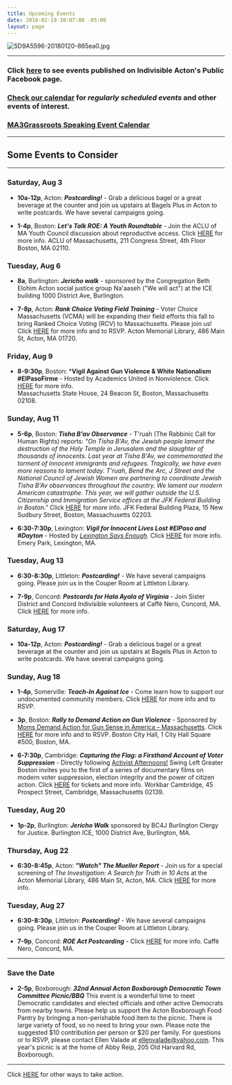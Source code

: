 ```yaml
---
title: Upcoming Events
date: 2018-02-19 10:07:00 -05:00
layout: page
---
```


![5D9A5596-20180120-865ea0.jpg](/uploads/5D9A5596-20180120-865ea0.jpg)

---

### Click [here](https://www.facebook.com/pg/IndivisibleActon/events/?ref=page_internal) to see events published on Indivisible Acton's Public Facebook page.

### [Check our calendar](http://www.indivisibleacton.org/calendar.html) for *regularly scheduled events* and other events of interest.

### [MA3Grassroots Speaking Event Calendar](https://www.ma3grassroots.com/event-calendar)

---

## Some Events to Consider

---

### Saturday, Aug 3

* **10a-12p**, Acton: ***Postcarding!*** - Grab a delicious bagel or a great beverage at the counter and join us upstairs at Bagels Plus in Acton to write postcards.  We have several campaigns going.

* **1-4p**, Boston: ***Let's Talk ROE: A Youth Roundtable*** - Join the ACLU of MA Youth Council discussion about reproductive access.  Click [HERE](https://action.aclu.org/webform/ma-lets-talk-roe) for more info.  ACLU of Massachusetts, 211 Congress Street, 4th Floor
Boston, MA 02110. 


### Tuesday, Aug 6

* **8a**, Burlington: ***Jericho walk*** - sponsored by the Congregation Beth Elohim Acton social justice group Na'aaseh ("We will act") at the ICE building 1000 District Ave, Burlington.  

* **7-8p**, Acton: ***Rank Choice Voting Field Training*** - Voter Choice Massachusetts (VCMA) will be expanding their field efforts this fall to bring Ranked Choice Voting (RCV) to Massachusetts. Please join us!  Click [HERE](https://www.voterchoicema.org/greater_lowell_field_training_acton_aug6?link_id=16&can_id=9a7cc198611ac2a74f284fdda8e14f7e&source=email-2019-7-31-indivisible-acton-weekly-newsletter&email_referrer=email_586524&email_subject=2019-7-31-indivisible-acton-weekly-newsletter) for more info and to RSVP. Acton Memorial Library, 486 Main St, Acton, MA 01720. 


### Friday, Aug 9

* **8-9:30p**, Boston:  ***Vigil Against Gun Violence & White Nationalism #ElPasoFirme** - Hosted by Academics United in Nonviolence.  Click [HERE](https://www.facebook.com/events/404084036899364/) for more info.  
Massachusetts State House, 24 Beacon St, Boston, Massachusetts 02108. 

### Sunday, Aug 11

* **5-6p**, Boston:  ***Tisha B'av Observance*** - T'ruah (The Rabbinic Call for Human Rights) reports: *"On Tisha B'Av, the Jewish people lament the destruction of the Holy Temple in Jerusalem and the slaughter of thousands of innocents.  Last year at Tisha B'Av, we commemorated the torment of innocent immigrants and refugees.  Tragically, we have even more reasons to lament today.  T'ruah, Bend the Arc, J Street and the National Council of Jewish Women are partnering to coordinate Jewish Tisha B'Av observances throughout the country.  We lament our modern American catastrophe. This year, we will gather outside the U.S. Citizenship and Immigration Service offices at the JFK Federal Building in Boston."*  Click [HERE](https://www.facebook.com/events/345956122972240/) for more info.  JFK Federal Building Plaza, 15 New Sudbury Street, Boston, Massachusetts 02203. 

* **6:30-7:30p**, Lexington:  ***Vigil for Innocent Lives Lost #ElPaso and #Dayton*** - Hosted by *[Lexington Says Enough](https://www.facebook.com/lexingtonsaysenough/?eid=ARAq66uyCOlCGAG27qmarEz9J66X1C8Xm_wMwGkPUqyLaY2aHwgXuHupMWnayLqzSXwTgo-fPvkLeKUJ)*. Click [HERE](https://www.facebook.com/events/480138672782737/) for more info.  Emery Park, Lexington, MA. 


### Tuesday, Aug 13

* **6:30-8:30p**, Littleton: ***Postcarding!*** - We have several campaigns going.  Please join us in the Couper Room at Littleton Library.  

* **7-9p**, Concord:  ***Postcards for Hala Ayala of Virginia*** - Join Sister District and Concord Indivisible volunteers at  Caffè  Nero, Concord, MA.  Click [HERE](http://sisterdistrictma.com/eventslist/#events/event-details-listing/5d3e212e20b91a00108f6529/) for more info.  


### Saturday, Aug 17

* **10a-12p**, Acton: ***Postcarding!*** - Grab a delicious bagel or a great beverage at the counter and join us upstairs at Bagels Plus in Acton to write postcards.  We have several campaigns going.

### Sunday, Aug 18

* **1-4p**, Somerville:  ***Teach-In Against Ice*** - Come learn how to support our undocumented community members. Click [HERE](https://actionnetwork.org/events/teach-in-against-ice/) for more info and to RSVP.  

* **3p**, Boston: ***Rally to Demand Action on Gun Violence*** - Sponsored by [Moms Demand Action for Gun Sense in America – Massachusetts](https://momsdemandaction.org).  Click [HERE](https://act.everytown.org/event/august-recess-2019/25047/signup/?source=&akid=&zip=&fbclid=IwAR2CyNqLbDhShGvbk7r_K1us-RNZnNm0twmzklHG5asrW-sKz_g7qr17Q0w) for more info and to RSVP.  Boston City Hall, 1 City Hall Square #500, Boston, MA. 


* **6-7:30p**, Cambridge:  ***Capturing the Flag: a Firsthand Account of Voter Suppression*** - Directly following [Activist Afternoons!](https://swingleftboston.org/activist-afternoons/) Swing Left Greater Boston invites you to the first of a series of documentary films on modern voter suppression, election integrity and the power of citizen action.  Click
[HERE](https://www.facebook.com/events/2300351976895809/) for tickets and more info.  Workbar Cambridge, 45 Prospect Street, Cambridge, Massachusetts 02139. 

### Tuesday, Aug 20

* **1p-2p**, Burlington:  ***Jericho Walk*** sponsored by BC4J Burlington Clergy for Justice. Burlington ICE, 1000 District Ave, Burlington, MA. 


### Thursday, Aug 22

* **6:30-8:45p**, Acton: ***"Watch" The Mueller Report*** - Join us for a special screening of *The Investigation: A Search for Truth in 10 Acts* at the Acton Memorial Library, 486 Main St, Acton, MA. Click [HERE](https://docs.google.com/document/d/1tsCfTjKUyiTfm8ZGRwAuA0RGg-bTSsKAa1Oyhobv94Y/) for more info.  


### Tuesday, Aug 27

* **6:30-8:30p**, Littleton: ***Postcarding!*** - We have several campaigns going.  Please join us in the Couper Room at Littleton Library.  

* **7-9p**, Concord:  ***ROE Act Postcarding*** - Click [HERE](https://actionnetwork.org/events/roe-act-postcards?source=direct_link&) for more info.  Caffè  Nero, Concord, MA.  

---

### Save the Date

* **2-5p**, Boxborough:  ***32nd Annual Acton Boxborough Democratic Town Committee Picnic/BBQ*** This event is a wonderful time to meet Democratic candidates and elected officials and other active Democrats from nearby towns. Please help us support the Acton Boxborough Food Pantry by bringing a non-perishable food item to the picnic. There is large variety of food, so no need to bring your own. Please note the suggested $10 contribution per person or $20 per family. For questions or to RSVP, please contact Ellen Valade at ellenvalade@yahoo.com. This year's picnic is at the home of Abby Reip, 205 Old Harvard Rd, Boxborough.  

---

Click [HERE](http://www.indivisibleacton.org/take-action.html) for other ways to take action.